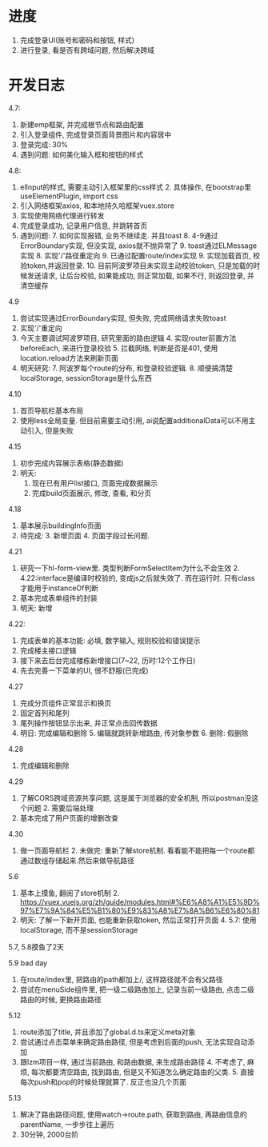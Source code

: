# 进度
1. 完成登录UI(账号和密码和按钮, 样式)
2. 进行登录, 看是否有跨域问题, 然后解决跨域

# 开发日志
4.7:
1. 新建emp框架, 并完成根节点和路由配置
2. 引入登录组件, 完成登录页面背景图片和内容居中
3. 登录完成: 30%
4. 遇到问题: 如何美化输入框和按钮的样式

4.8:
1. elInput的样式, 需要主动引入框架里的css样式
   2. 具体操作, 在bootstrap里useElementPlugin, import css
3. 引入网络框架axios, 和本地持久哈框架vuex.store
4. 实现使用网络代理进行转发
5. 完成登录成功, 记录用户信息, 并跳转首页
6. 遇到问题:
   7. 如何实现报错, 业务不继续走. 并且toast
      8. 4-9通过ErrorBoundary实现, 但没实现, axios就不抛异常了
      9. toast通过ELMessage实现
   8. 实现'/'路径重定向
      9. 已通过配置route/index实现
   9. 实现加载首页, 校验token,并返回登录.
      10. 目前阿波罗项目未实现主动校验token, 只是加载的时候发送请求, 让后台校验, 如果能成功, 则正常加载, 如果不行, 则返回登录, 并清空缓存

4.9
1. 尝试实现通过ErrorBoundary实现, 但失败, 完成网络请求失败toast
2. 实现'/'重定向
3. 今天主要调试阿波罗项目, 研究里面的路由逻辑
   4. 实现router前置方法beforeEach, 来进行登录校验
   5. 拦截网络, 判断是否是401, 使用location.reload方法来刷新页面
6. 明天研究:
   7. 阿波罗每个route的分布, 和登录校验逻辑.
   8. 顺便搞清楚localStorage, sessionStorage是什么东西

4.10
1. 首页导航栏基本布局
2. 使用less全局变量. 但目前需要主动引用, ai说配置additionalData可以不用主动引入, 但是失败

4.15
1. 初步完成内容展示表格(静态数据)
2. 明天: 
   1. 现在已有用户list接口, 页面完成数据展示
   4. 完成build页面展示, 修改, 查看, 和分页

4.18
1. 基本展示buildingInfo页面
2. 待完成:
   3. 新增页面
   4. 页面字段过长问题.

4.21
1. 研究一下hl-form-view里. 类型判断FormSelectItem为什么不会生效
   2. 4.22:interface是编译时校验的, 变成js之后就失效了. 而在运行时. 只有class才能用于instanceOf判断
2. 基本完成表单组件的封装
3. 明天: 新增

4.22:
1. 完成表单的基本功能: 必填, 数字输入, 规则校验和错误提示
2. 完成楼主接口逻辑
3. 接下来去后台完成楼栋新增接口(7~22, 历时:12个工作日)
4. 先去完善一下菜单的UI, 很不舒服(已完成)

4.27
1. 完成分页组件正常显示和换页
2. 固定首列和尾列
3. 尾列操作按钮显示出来, 并正常点击回传数据
4. 明日: 完成编辑和删除
   5. 编辑就跳转新增路由, 传对象参数
   6. 删除: 假删除

4.28
1. 完成编辑和删除

4.29
1. 了解CORS跨域资源共享问题, 这是属于浏览器的安全机制, 所以postman没这个问题
   2. 需要后端处理
3. 基本完成了用户页面的增删改查

4.30
1. 做一页面导航栏
   2. 未做完: 重新了解store机制. 看看能不能把每一个route都通过数组存储起来.然后来做导航路径

5.6
1. 基本上摸鱼, 翻阅了store机制
   2. https://vuex.vuejs.org/zh/guide/modules.html#%E6%A8%A1%E5%9D%97%E7%9A%84%E5%B1%80%E9%83%A8%E7%8A%B6%E6%80%81
3. 明天: 了解一下新开页面, 也能重新获取token, 然后正常打开页面
   4. 5.7: 使用localStorage, 而不是sessionStorage

5.7, 5.8摸鱼了2天

5.9 bad day
1. 在route/index里, 把路由的path都加上/, 这样路径就不会有父路径
2. 尝试在menuSide组件里, 把一级二级路由加上, 记录当前一级路由, 点击二级路由的时候, 更换路由路径 

5.12
1. route添加了title, 并且添加了global.d.ts来定义meta对象
2. 尝试通过点击菜单来确定路由路径, 但是考虑到后面的push, 无法实现自动添加
3. 跟lzm项目一样, 通过当前路由, 和路由数据, 来生成路由路径
   4. 不考虑了, 麻烦, 每次都要清空路由, 找到路由, 但是又不知道怎么确定路由的父类. 
   5. 直接每次push和pop的时候处理就算了. 反正也没几个页面

5.13
1. 解决了路由路径问题, 使用watch->route.path, 获取到路由, 再路由信息的parentName, 一步步往上遍历
2. 30分钟, 2000台阶